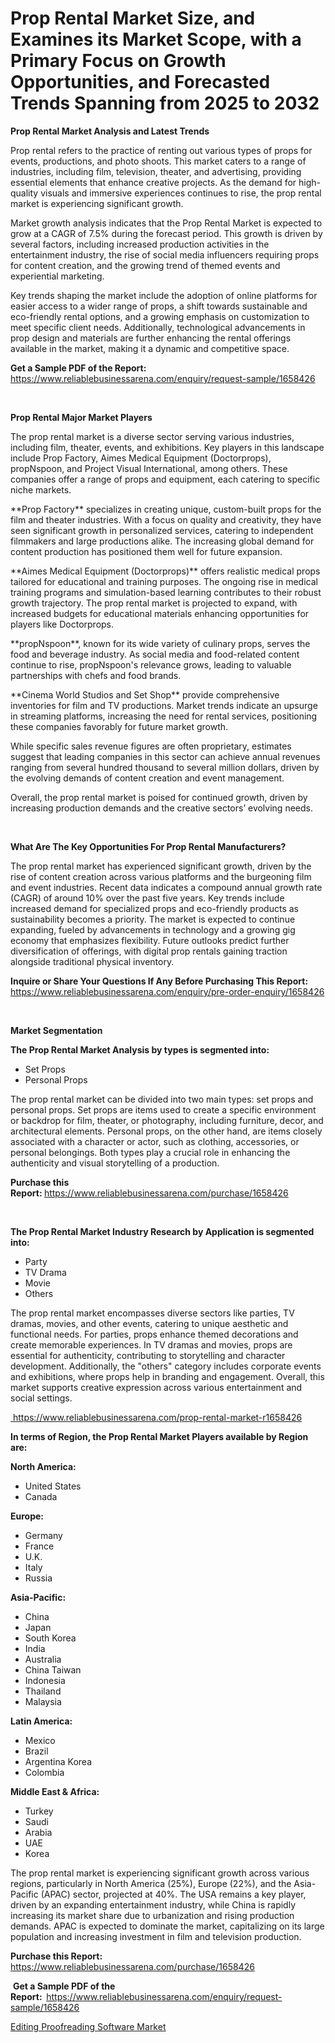 <p><h1>Prop Rental Market Size, and Examines its Market Scope, with a Primary Focus on Growth Opportunities, and Forecasted Trends Spanning from 2025 to 2032</h1></p><p><strong>Prop Rental Market Analysis and Latest Trends</strong></p>
<p><p>Prop rental refers to the practice of renting out various types of props for events, productions, and photo shoots. This market caters to a range of industries, including film, television, theater, and advertising, providing essential elements that enhance creative projects. As the demand for high-quality visuals and immersive experiences continues to rise, the prop rental market is experiencing significant growth.</p><p>Market growth analysis indicates that the Prop Rental Market is expected to grow at a CAGR of 7.5% during the forecast period. This growth is driven by several factors, including increased production activities in the entertainment industry, the rise of social media influencers requiring props for content creation, and the growing trend of themed events and experiential marketing.</p><p>Key trends shaping the market include the adoption of online platforms for easier access to a wider range of props, a shift towards sustainable and eco-friendly rental options, and a growing emphasis on customization to meet specific client needs. Additionally, technological advancements in prop design and materials are further enhancing the rental offerings available in the market, making it a dynamic and competitive space.</p></p>
<p><strong>Get a Sample PDF of the Report:&nbsp;</strong> <a href="https://www.reliablebusinessarena.com/enquiry/request-sample/1658426?utm_campaign=2476&utm_medium=2&utm_source=Github&utm_content=ia&utm_term=09032025&utm_id=prop-rental">https://www.reliablebusinessarena.com/enquiry/request-sample/1658426</a></p>
<p>&nbsp;</p>
<p><strong>Prop Rental Major Market Players</strong></p>
<p><p>The prop rental market is a diverse sector serving various industries, including film, theater, events, and exhibitions. Key players in this landscape include Prop Factory, Aimes Medical Equipment (Doctorprops), propNspoon, and Project Visual International, among others. These companies offer a range of props and equipment, each catering to specific niche markets.</p><p>**Prop Factory** specializes in creating unique, custom-built props for the film and theater industries. With a focus on quality and creativity, they have seen significant growth in personalized services, catering to independent filmmakers and large productions alike. The increasing global demand for content production has positioned them well for future expansion.</p><p>**Aimes Medical Equipment (Doctorprops)** offers realistic medical props tailored for educational and training purposes. The ongoing rise in medical training programs and simulation-based learning contributes to their robust growth trajectory. The prop rental market is projected to expand, with increased budgets for educational materials enhancing opportunities for players like Doctorprops.</p><p>**propNspoon**, known for its wide variety of culinary props, serves the food and beverage industry. As social media and food-related content continue to rise, propNspoon's relevance grows, leading to valuable partnerships with chefs and food brands.</p><p>**Cinema World Studios and Set Shop** provide comprehensive inventories for film and TV productions. Market trends indicate an upsurge in streaming platforms, increasing the need for rental services, positioning these companies favorably for future market growth.</p><p>While specific sales revenue figures are often proprietary, estimates suggest that leading companies in this sector can achieve annual revenues ranging from several hundred thousand to several million dollars, driven by the evolving demands of content creation and event management.</p><p>Overall, the prop rental market is poised for continued growth, driven by increasing production demands and the creative sectors’ evolving needs.</p></p>
<p>&nbsp;</p>
<p><strong>What Are The Key Opportunities For Prop Rental Manufacturers?</strong></p>
<p><p>The prop rental market has experienced significant growth, driven by the rise of content creation across various platforms and the burgeoning film and event industries. Recent data indicates a compound annual growth rate (CAGR) of around 10% over the past five years. Key trends include increased demand for specialized props and eco-friendly products as sustainability becomes a priority. The market is expected to continue expanding, fueled by advancements in technology and a growing gig economy that emphasizes flexibility. Future outlooks predict further diversification of offerings, with digital prop rentals gaining traction alongside traditional physical inventory.</p></p>
<p><strong>Inquire or Share Your Questions If Any Before Purchasing This Report:</strong> <a href="https://www.reliablebusinessarena.com/enquiry/pre-order-enquiry/1658426?utm_campaign=2476&utm_medium=2&utm_source=Github&utm_content=ia&utm_term=09032025&utm_id=prop-rental">https://www.reliablebusinessarena.com/enquiry/pre-order-enquiry/1658426</a></p>
<p>&nbsp;</p>
<p><strong>Market Segmentation</strong></p>
<p><strong>The Prop Rental Market Analysis by types is segmented into:</strong></p>
<p><ul><li>Set Props</li><li>Personal Props</li></ul></p>
<p><p>The prop rental market can be divided into two main types: set props and personal props. Set props are items used to create a specific environment or backdrop for film, theater, or photography, including furniture, decor, and architectural elements. Personal props, on the other hand, are items closely associated with a character or actor, such as clothing, accessories, or personal belongings. Both types play a crucial role in enhancing the authenticity and visual storytelling of a production.</p></p>
<p><strong>Purchase this Report:&nbsp;</strong><a href="https://www.reliablebusinessarena.com/purchase/1658426?utm_campaign=2476&utm_medium=2&utm_source=Github&utm_content=ia&utm_term=09032025&utm_id=prop-rental">https://www.reliablebusinessarena.com/purchase/1658426</a></p>
<p>&nbsp;</p>
<p><strong>The Prop Rental Market Industry Research by Application is segmented into:</strong></p>
<p><ul><li>Party</li><li>TV Drama</li><li>Movie</li><li>Others</li></ul></p>
<p><p>The prop rental market encompasses diverse sectors like parties, TV dramas, movies, and other events, catering to unique aesthetic and functional needs. For parties, props enhance themed decorations and create memorable experiences. In TV dramas and movies, props are essential for authenticity, contributing to storytelling and character development. Additionally, the "others" category includes corporate events and exhibitions, where props help in branding and engagement. Overall, this market supports creative expression across various entertainment and social settings.</p></p>
<p><a href="https://www.reliablebusinessarena.com/prop-rental-market-r1658426?utm_campaign=2476&utm_medium=2&utm_source=Github&utm_content=ia&utm_term=09032025&utm_id=prop-rental">&nbsp;https://www.reliablebusinessarena.com/prop-rental-market-r1658426</a></p>
<p><strong>In terms of Region, the Prop Rental Market Players available by Region are:</strong></p>
<p>
    <p> <strong> North America: </strong>
        <ul>
            <li>United States</li>
            <li>Canada</li>
        </ul>
        </p> 
    <p> <strong> Europe: </strong>
        <ul>
            <li>Germany</li>
            <li>France</li>
            <li>U.K.</li>
            <li>Italy</li>
            <li>Russia</li>
        </ul>
        </p> 
    <p> <strong> Asia-Pacific: </strong>
        <ul>
            <li>China</li>
            <li>Japan</li>
            <li>South Korea</li>
            <li>India</li>
            <li>Australia</li>
            <li>China Taiwan</li>
            <li>Indonesia</li>
            <li>Thailand</li>
            <li>Malaysia</li>
        </ul>
        </p> 
    <p> <strong> Latin America: </strong>
        <ul>
            <li>Mexico</li>
            <li>Brazil</li>
            <li>Argentina Korea</li>
            <li>Colombia</li>
        </ul>
        </p> 
    <p> <strong> Middle East & Africa: </strong>
        <ul>
            <li>Turkey</li>
            <li>Saudi</li>
            <li>Arabia</li>
            <li>UAE</li>
            <li>Korea</li>
        </ul>
    </p>
    </p>
<p><p>The prop rental market is experiencing significant growth across various regions, particularly in North America (25%), Europe (22%), and the Asia-Pacific (APAC) sector, projected at 40%. The USA remains a key player, driven by an expanding entertainment industry, while China is rapidly increasing its market share due to urbanization and rising production demands. APAC is expected to dominate the market, capitalizing on its large population and increasing investment in film and television production.</p></p>
<p><strong>Purchase this Report: </strong><a href="https://www.reliablebusinessarena.com/purchase/1658426?utm_campaign=2476&utm_medium=2&utm_source=Github&utm_content=ia&utm_term=09032025&utm_id=prop-rental">https://www.reliablebusinessarena.com/purchase/1658426</a></p>
<p>&nbsp;<strong>Get a Sample PDF of the Report:&nbsp;&nbsp;</strong><a href="https://www.reliablebusinessarena.com/enquiry/request-sample/1658426?utm_campaign=2476&utm_medium=2&utm_source=Github&utm_content=ia&utm_term=09032025&utm_id=prop-rental">https://www.reliablebusinessarena.com/enquiry/request-sample/1658426</a></p>
<p><strong></strong></p>
<p><p><a href="https://github.com/gerdabatiskzv9/Market-Research-Report-List-1/blob/main/editing-proofreading-software-market.md?utm_campaign=2476&utm_medium=2&utm_source=Github&utm_content=ia&utm_term=09032025&utm_id=prop-rental">Editing Proofreading Software Market</a></p></p>